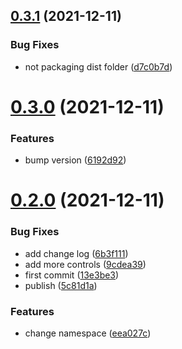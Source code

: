 ## [0.3.1](https://github.com/tensouth/ten-form/compare/v0.3.0...v0.3.1) (2021-12-11)


### Bug Fixes

* not packaging dist folder ([d7c0b7d](https://github.com/tensouth/ten-form/commit/d7c0b7daad8cebfb354b9a2246ac7e1eec06a822))



# [0.3.0](https://github.com/tensouth/ten-form/compare/v0.2.0...v0.3.0) (2021-12-11)


### Features

* bump version ([6192d92](https://github.com/tensouth/ten-form/commit/6192d922c1ff72dcbff81167e91c251fc426263f))



# [0.2.0](https://github.com/tensouth/ten-form/compare/13e3be3c8ea8700a90e980abb7381c4abad2907e...v0.2.0) (2021-12-11)


### Bug Fixes

* add change log ([6b3f111](https://github.com/tensouth/ten-form/commit/6b3f1112492ef65b4535513be9f4bad3da0fb27f))
* add more controls ([9cdea39](https://github.com/tensouth/ten-form/commit/9cdea39462bf66f90d8cdaffb90518c60afc2a66))
* first commit ([13e3be3](https://github.com/tensouth/ten-form/commit/13e3be3c8ea8700a90e980abb7381c4abad2907e))
* publish ([5c81d1a](https://github.com/tensouth/ten-form/commit/5c81d1adf09de3b8367633c7a6070f3b931212fe))


### Features

* change namespace ([eea027c](https://github.com/tensouth/ten-form/commit/eea027c78b09235a673cebe0e09e7854c7efd528))



